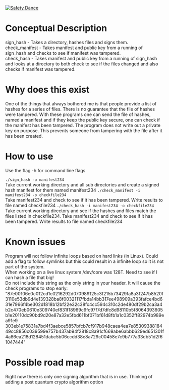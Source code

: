 [![Safety Dance](https://img.shields.io/badge/unsafe-forbidden-success.svg)](https://github.com/rust-secure-code/safety-dance/)
<BR>

<h1>Conceptual Description</h1>
sign_hash - Takes a directory, hashes files and signs them.<br>
check_manifest - Takes manifest and public key from a running of sign_hash and checks to see if manifest was tampered.<br>
check_hash - Takes manifest and public key from a running of sign_hash and looks at a directory to both check to see if the files changed and also checks if manifest was tampered.<br>

<h1>Why does this exist<br></h1>
One of the things that always bothered me is that people provide a list of hashes for a series of files. There is no guarantee that the file of hashes were tampered. With these programs one can send the file of hashes, named a manifest and if they keep the public key secure, one can check if the manifest has been tampered. The program does not write out a private key on purpose. This prevents someone from tampering with the file after it has been created. <br>

<h1> How to use <br></h1>
 Use the flag -h for command line flags <br>

`./sign_hash -o manifest234`<br>
 Take current working directory and all sub directories and create a signed hash manifest for them named manifest234
`./check_manifest -i manifest234 -o checkfile234` <br>
 Take manifest234 and check to see if it has been tampered. Write results to file named checkfile234
`./check_hash -i manifest234 -o checkfile234`<br>
 Take current working directory and see if the hashes and files match the files listed in checkfile234. Take manifest234 and check to see if it has been tampered. Write results to file named checkfile234

<h1> Known issues <br></h1>
 Program will not follow infinite loops based on hard links (in Linux). Could add a flag to follow symlinks but this could result in a infinite loop so it is not part of the system.<br>
<b2> When working on a live linux system /dev/core was 128T. Need to see if I can hash a file that big!<br>
<b2> Do not include this string as the only string in your header. It will cause the check programs to stop early:
"87e00106e0c012cd1c0216292d070989125c3f215b73429fa8a3f247b8520f3110e53db9d4e139328ba8f00321117fbda14bb317ee498909a393fafce4bd631e7966f4be302d1818b12bf22e32c38fc4cc594c310c2de480df29b2ca3a4b2c470eb0610e309740ef831f18969c9fc97f7d7dfc8d98110b5f8064393605b1e20110dc90bd9d20e87a32e5fbd611bf071bf61d8fb1a1c0352ff82974b989ea91e9
303eb1e75831a7bd4f3aebce5857bfcb7cf917b948caea4ea7e8530938818449cc8856c039599e757b437ab94f2818c8a91cf669abe6abbb629ed651301f4a86ea218d128451dabc5b06ccdd38e8a729c00458e7c9b777a33db51d2f61047444"


<h1>Possible road map <br></h1>
Right now there is only one signing algorithm that is in use. Thinking of adding a post quantum crypto algorithm option<br>

